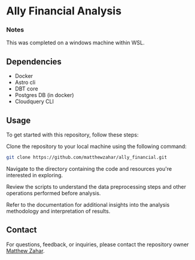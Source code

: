 
# Ally Financial Analysis

### Notes
This was completed on a windows machine within WSL.


## Dependencies
- Docker
- Astro cli
- DBT core
- Postgres DB (in docker)
- Cloudquery CLI


## Usage
To get started with this repository, follow these steps:

Clone the repository to your local machine using the following command:

``` bash
git clone https://github.com/matthewzahar/ally_financial.git
```
Navigate to the directory containing the code and resources you're interested in exploring.

Review the scripts to understand the data preprocessing steps and other operations performed before analysis.

Refer to the documentation for additional insights into the analysis methodology and interpretation of results.

## Contact
For questions, feedback, or inquiries, please contact the repository owner [Matthew Zahar](https://github.com/matthewzahar).

